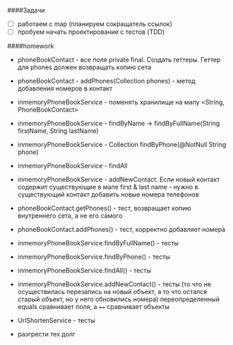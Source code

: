 ####Задачи

- [ ] работаем с map (планируем сокращатель ссылок)
- [ ] пробуем начать проектирование с тестов (TDD)

####homework

- phoneBookContact - все поля private final. Создать геттеры. Геттер для phones должен возвращать копию сета
- phoneBookContact - addPhones(Collection<String> phones) - метод добавления номеров в контакт
- inmemoryPhoneBookService - поменять хранилище на мапу <String, PhoneBookContact>
- inmemoryPhoneBookService - findByName -> findByFullName(String firstName, String lastName)
- inmemoryPhoneBookService - Collection<PhoneBookContact> findByPhone(@NotNull String phone)
- inmemoryPhoneBookService - findAll
- inmemoryPhoneBookService - addNewContact. Если новый контакт содержит существующие в мапе first & last name - нужно в существующий контакт добавить новые номера телефонов
- phoneBookContact.getPhones() - тест, возвращает копию внутреннего сета, а не его самого
- phoneBookContact.addPhones() - тест, корректно добавляет номера
- inmemoryPhoneBookService.findByFullName() - тесты
- inmemoryPhoneBookService.findByPhone() - тесты
- inmemoryPhoneBookService.findAll() - тесты
- inmemoryPhoneBookService.addNewContact() - тесты (то что не осуществилась перезапись на новый объект, а то что остался старый объект, но у него обновились номера)
  переопределенный equals сравнивает поля, а `==` сравнивает объекты
  
- UrlShortenService - тесты
  
- разгрести тех долг